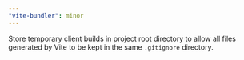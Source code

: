 ```yaml
---
"vite-bundler": minor
---
```


Store temporary client builds in project root directory to allow all files generated by Vite to be kept in the same `.gitignore` directory.
